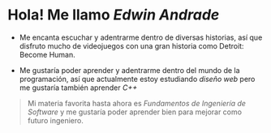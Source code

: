 # Hola! Me llamo *Edwin Andrade*

- Me encanta escuchar y adentrarme dentro de diversas historias, así que disfruto mucho de videojuegos con una gran historia como Detroit: Become Human.

- Me gustaría poder aprender y adentrarme dentro del mundo de la programación, así que actualmente estoy estudiando *diseño web* pero me gustaría también aprender *C++*

> Mi materia favorita hasta ahora es *Fundamentos de Ingeniería de Software* y me gustaría poder aprender bien para mejorar como futuro ingeniero.


